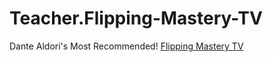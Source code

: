 # Teacher.Flipping-Mastery-TV
Dante Aldori's Most Recommended! [Flipping Mastery TV](https://www.youtube.com/c/flippingmasterytv)
